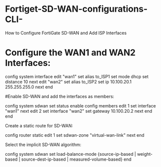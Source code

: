 # Fortiget-SD-WAN-configurations-CLI-
How to Configure FortiGate SD-WAN and Add ISP Interfaces

# Configure the WAN1 and WAN2 Interfaces:

config system interface 
    edit "wan1"
        set alias to_ISP1
        set mode dhcp
        set distance 10
    next
    edit "wan2"
        set alias to_ISP2
        set ip 10.100.20.1 255.255.255.0
    next
end

#Enable SD-WAN and add the interfaces as members:

config system sdwan
    set status enable
    config members
        edit 1
            set interface "wan1"
        next
        edit 2
            set interface "wan2"
            set gateway 10.100.20.2
        next
    end
end

Create a static route for SD-WAN:

config router static
    edit 1
        set sdwan-zone "virtual-wan-link"
    next
end

Select the implicit SD-WAN algorithm:

config system sdwan
    set load-balance-mode {source-ip-based | weight-based | source-dest-ip-based | measured-volume-based}
end

